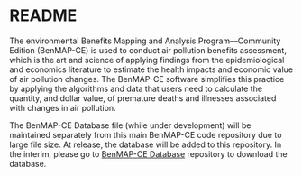 # README #

The environmental Benefits Mapping and Analysis Program—Community Edition (BenMAP-CE) is used to conduct air pollution benefits assessment, which is the art and science of applying findings from the epidemiological and economics literature to estimate the health impacts and economic value of air pollution changes. The BenMAP-CE software simplifies this practice by applying the algorithms and data that users need to calculate the quantity, and dollar value, of premature deaths and illnesses associated with changes in air pollution.

The BenMAP-CE Database file (while under development) will be maintained separately from this main BenMAP-CE code repository due to large file size.  At release, the database will be added to this repository.  In the interim, please go to [BenMAP-CE Database](https://bitbucket.org/mission/benmap-ce-database) repository to download the database.